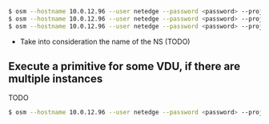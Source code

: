 ```bash
$ osm --hostname 10.0.12.96 --user netedge --password <password> --project netedge nfpkg-create k8s_cluster_vnf
$ osm --hostname 10.0.12.96 --user netedge --password <password> --project netedge nspkg-create k8s_cluster_ns
$ osm --hostname 10.0.12.96 --user netedge --password <password> --project netedge ns-create --ns_name k8s --nsd_name k8s_cluster_nsd --vim_account NETEDGE_MEC
```

 - Take into consideration the name of the NS (TODO)


## Execute a primitive for some VDU, if there are multiple instances
TODO

```bash
$ osm --hostname 10.0.12.96 --user netedge --password <password> --project netedge ns-action k8s --vnf_name 1 --vdu_id worker --vdu_count 1 --action_name join-k8s-workers --params_file join_k8s_workers_params.yaml --wait
```
